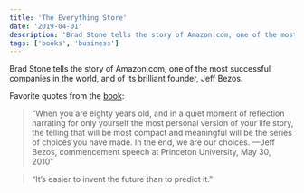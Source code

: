 ```yaml
---
title: 'The Everything Store'
date: '2019-04-01'
description: 'Brad Stone tells the story of Amazon.com, one of the most successful companies in the world, and of its brilliant founder, Jeff Bezos.'
tags: ['books', 'business']
---
```


Brad Stone tells the story of Amazon.com, one of the most successful companies in the world, and of its brilliant founder, Jeff Bezos.

Favorite quotes from the [book](http://a.co/j6DkFqU):

> “When you are eighty years old, and in a quiet moment of reflection narrating for only yourself the most personal version of your life story, the telling that will be most compact and meaningful will be the series of choices you have made. In the end, we are our choices. —Jeff Bezos, commencement speech at Princeton University, May 30, 2010”

> “It’s easier to invent the future than to predict it.”
